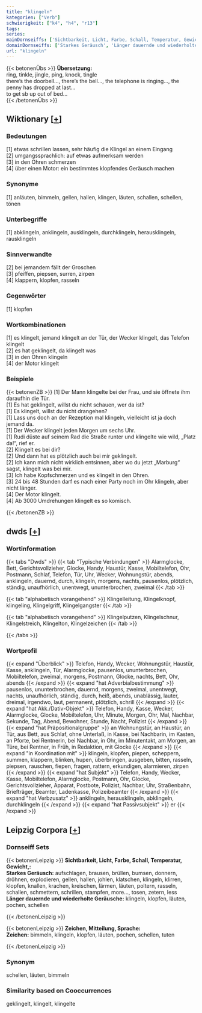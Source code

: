 ```yaml
---
title: "klingeln"
kategorien: ["Verb"]
schwierigkeit: ["k4", "h4", "r13"]
tags:
series:
mainDornseiffs: ['Sichtbarkeit, Licht, Farbe, Schall, Temperatur, Gewicht,', 'Zeichen, Mitteilung, Sprache']
domainDornseiffs: ['Starkes Geräusch', 'Länger dauernde und wiederholte Geräusche', 'Zeichen']
url: "klingeln"
---
```


{{< betonenÜbs >}}
**Übersetzung:**  
ring, tinkle, jingle, ping, knock, tingle  
there’s the doorbell..., there’s the bell..., the telephone is ringing..., the penny has dropped at last...  
to get sb up out of bed...  
{{< /betonenÜbs >}}

## Wiktionary [[+](https://de.wiktionary.org/wiki/klingeln)]

### Bedeutungen
[1] etwas schrillen lassen, sehr häufig die Klingel an einem Eingang  
[2] umgangssprachlich: auf etwas aufmerksam werden  
[3] in den Ohren schmerzen  
[4] über einen Motor: ein bestimmtes klopfendes Geräusch machen  

### Synonyme
[1] anläuten, bimmeln, gellen, hallen, klingen, läuten, schallen, schellen, tönen  

### Unterbegriffe
[1] abklingeln, anklingeln, ausklingeln, durchklingeln, herausklingeln, rausklingeln  

### Sinnverwandte
[2] bei jemandem fällt der Groschen  
[3] pfeiffen, piepsen, surren, zirpen  
[4] klappern, klopfen, rasseln  

### Gegenwörter
[1] klopfen  

### Wortkombinationen
[1] es klingelt, jemand klingelt an der Tür, der Wecker klingelt, das Telefon klingelt  
[2] es hat geklingelt, da klingelt was  
[3] in den Ohren klingeln  
[4] der Motor klingelt  

### Beispiele
{{< betonenZB >}}
[1] Der Mann klingelte bei der Frau, und sie öffnete ihm daraufhin die Tür.  
[1] Es hat geklingelt, willst du nicht schauen, wer da ist?  
[1] Es klingelt, willst du nicht drangehen?  
[1] Lass uns doch an der Rezeption mal klingeln, vielleicht ist ja doch jemand da.  
[1] Der Wecker klingelt jeden Morgen um sechs Uhr.  
[1] Rudi düste auf seinem Rad die Straße runter und klingelte wie wild, „Platz da!“, rief er.  
[2] Klingelt es bei dir?  
[2] Und dann hat es plötzlich auch bei mir geklingelt.  
[2] Ich kann mich nicht wirklich entsinnen, aber wo du jetzt „Marburg“ sagst, klingelt was bei mir.  
[3] Ich habe Kopfschmerzen und es klingelt in den Ohren.  
[3] 24 bis 48 Stunden darf es nach einer Party noch im Ohr klingeln, aber nicht länger.  
[4] Der Motor klingelt.  
[4] Ab 3000 Umdrehungen klingelt es so komisch.  

{{< /betonenZB >}}


## dwds [[+](https://www.dwds.de/wb/klingeln)]

### Wortinformation
{{< tabs "Dwds" >}}
{{< tab "Typische Verbindungen" >}}
Alarmglocke, Bett, Gerichtsvollzieher, Glocke, Handy, Haustür, Kasse, Mobiltelefon, Ohr, Postmann, Schlaf, Telefon, Tür, Uhr, Wecker, Wohnungstür, abends, anklingeln, dauernd, durch, klingeln, morgens, nachts, pausenlos, plötzlich, ständig, unaufhörlich, unentwegt, ununterbrochen, zweimal
{{< /tab >}}

{{< tab "alphabetisch vorangehend" >}}
Klingelleitung, Klingelknopf, klingeling, Klingelgriff, Klingelgangster
{{< /tab >}}

{{< tab "alphabetisch vorangehend" >}}
Klingelputzen, Klingelschnur, Klingelstreich, Klingelton, Klingelzeichen
{{< /tab >}}

{{< /tabs >}}

### Wortprofil
{{< expand "Überblick" >}} Telefon, Handy, Wecker, Wohnungstür, Haustür, Kasse, anklingeln, Tür, Alarmglocke, pausenlos, ununterbrochen, Mobiltelefon, zweimal, morgens, Postmann, Glocke, nachts, Bett, Ohr, abends {{< /expand >}}
{{< expand "hat Adverbialbestimmung" >}} pausenlos, ununterbrochen, dauernd, morgens, zweimal, unentwegt, nachts, unaufhörlich, ständig, durch, heiß, abends, unablässig, lauter, dreimal, irgendwo, laut, permanent, plötzlich, schrill {{< /expand >}}
{{< expand "hat Akk./Dativ-Objekt" >}} Telefon, Handy, Kasse, Wecker, Alarmglocke, Glocke, Mobiltelefon, Uhr, Minute, Morgen, Ohr, Mal, Nachbar, Sekunde, Tag, Abend, Bewohner, Stunde, Nacht, Polizist {{< /expand >}}
{{< expand "hat Präpositionalgruppe" >}} an Wohnungstür, an Haustür, an Tür, aus Bett, aus Schlaf, ohne Unterlaß, in Kasse, bei Nachbarin, im Kasten, an Pforte, bei Rentnerin, bei Nachbar, in Ohr, im Minutentakt, am Morgen, an Türe, bei Rentner, in Früh, in Redaktion, mit Glocke {{< /expand >}}
{{< expand "in Koordination mit" >}} klingeln, klopfen, piepen, scheppern, summen, klappern, blinken, hupen, überbringen, ausgeben, bitten, rasseln, piepsen, rauschen, fiepen, fragen, rattern, erkundigen, alarmieren, zirpen {{< /expand >}}
{{< expand "hat Subjekt" >}} Telefon, Handy, Wecker, Kasse, Mobiltelefon, Alarmglocke, Postmann, Ohr, Glocke, Gerichtsvollzieher, Apparat, Postbote, Polizist, Nachbar, Uhr, Straßenbahn, Briefträger, Beamter, Ladenkasse, Polizeibeamter {{< /expand >}}
{{< expand "hat Verbzusatz" >}} anklingeln, herausklingeln, abklingeln, durchklingeln {{< /expand >}}
{{< expand "hat Passivsubjekt" >}} er {{< /expand >}}

## Leipzig Corpora [[+](https://corpora.uni-leipzig.de/en/res?word=klingeln&corpusId=deu_newscrawl-public_2018)]

### Dornseiff Sets
{{< betonenLeipzig >}}
**Sichtbarkeit, Licht, Farbe, Schall, Temperatur, Gewicht,:**  
**Starkes Geräusch:** aufschlagen, brausen, brüllen, bumsen, donnern, dröhnen, explodieren, gellen, hallen, johlen, klatschen, klingeln, klirren, klopfen, knallen, krachen, kreischen, lärmen, läuten, poltern, rasseln, schallen, schmettern, schrillen, stampfen, more..., tosen, zetern, less  
**Länger dauernde und wiederholte Geräusche:** klingeln, klopfen, läuten, pochen, schellen  

{{< /betonenLeipzig >}}


{{< betonenLeipzig >}}
**Zeichen, Mitteilung, Sprache:**  
**Zeichen:** bimmeln, klingeln, klopfen, läuten, pochen, schellen, tuten  

{{< /betonenLeipzig >}}

### Synonym
schellen, läuten, bimmeln


### Similarity based on Cooccurrences
geklingelt, klingelt, klingelte

